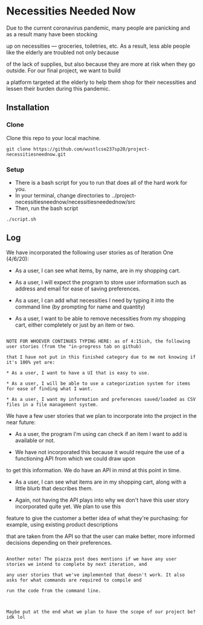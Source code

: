 # Necessities Needed Now

  

Due to the current coronavirus pandemic, many people are panicking and as a result many have been stocking

up on necessities — groceries, toiletries, etc. As a result, less able people like the elderly are troubled not only because

of the lack of supplies, but also because they are more at risk when they go outside. For our final project, we want to build

a platform targeted at the elderly to help them shop for their necessities and lessen their burden during this pandemic.

  

## Installation

### Clone

Clone this repo to your local machine.
```
git clone https://github.com/wustlcse237sp20/project-necessitiesneednow.git
```



### Setup
* There is a bash script for you to run that does all of the hard work for you.
* In your terminal, change directories to ../project-necessitiesneednow/necessitiesneedednow/src
* Then, run the bash script 
```
./script.sh
```
  
  
  

## Log

We have incorporated the following user stories as of Iteration One (4/6/20):

* As a user, I can see what items, by name, are in my shopping cart.

* As a user, I will expect the program to store user information such as address and email for ease of saving preferences.

* As a user, I can add what necessities I need by typing it into the command line (by prompting for name and quantity)

* As a user, I want to be able to remove necessities from my shopping cart, either completely or just by an item or two.

  

```

NOTE FOR WHOEVER CONTINUES TYPING HERE: as of 4:15ish, the following user stories (from the "in-progress tab on github)

that I have not put in this finished category due to me not knowing if it's 100% yet are:

* As a user, I want to have a UI that is easy to use.

* As a user, I will be able to use a categorization system for items for ease of finding what I want.

* As a user, I want my information and preferences saved/loaded as CSV files in a file management system.

```

  

We have a few user stories that we plan to incorporate into the project in the near future:

* As a user, the program I'm using can check if an item I want to add is available or not.

* We have not incorporated this because it would require the use of a functioning API from which we could draw upon

to get this information. We do have an API in mind at this point in time.

* As a user, I can see what items are in my shopping cart, along with a little blurb that describes them.

* Again, not having the API plays into why we don't have this user story incorporated quite yet. We plan to use this

feature to give the customer a better idea of what they're purchasing: for example, using existing product descriptions

that are taken from the API so that the user can make better, more informed decisions depending on their preferences.

  

```

Another note! The piazza post does mentions if we have any user stories we intend to complete by next iteration, and

any user stories that we've implemented that doesn't work. It also asks for what commands are required to compile and

run the code from the command line.

  

Maybe put at the end what we plan to have the scope of our project be? idk lol

```